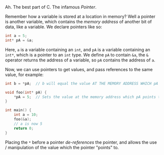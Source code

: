 Ah. The best part of C. The infamous _Pointer_.

Remember how a variable is stored at a location in memory? Well a pointer is another variable, which contains the _memory address_ of another bit of data, like a variable. We declare pointers like so:

```c
int a = 5;
int* pA = &a;
```

Here, `a` is a variable containing an `int`, and `pA` is a variable containing an `int*`, which is a pointer to an `int` type. We define `pA` to contain `&a`, the `&` operator returns the address of a variable, so `pA` contains the address of `a`.

Now, we can use pointers to get values, and pass references to the same value, for example:

```c
int b = *pA;  // b will equal the value AT THE MEMORY ADDRESS WHICH pA CONTAINS
```

```c
void foo(int* pA) {
	*pA = 5;  // Sets the value at the memory address which pA points to
}

int main() {
	int a = 10;
	foo(&a);
	// a is now 5
	return 0;
}
```

Placing the `*` before a pointer _de-references_ the pointer, and allows the use / manipulation of the value which the pointer "points" to.
